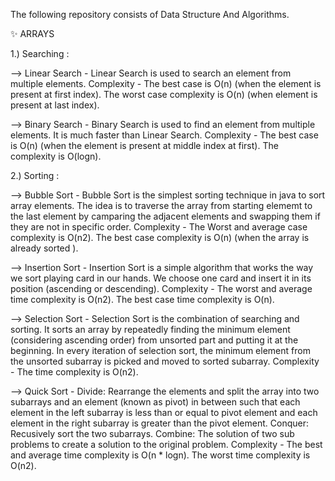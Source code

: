 The following repository consists of Data Structure And Algorithms.

✨ ARRAYS

1.) Searching : 

--> Linear Search - Linear Search is used to search an element from multiple elements.
    Complexity    - The best case is O(n) (when the element is present at first index).
                    The worst case complexity is O(n) (when element is present at last index).
                    
--> Binary Search - Binary Search is used to find an element from multiple elements. It is much faster than Linear Search.
    Complexity    - The best case is O(n) (when the element is present at middle index at first).
                    The complexity is  O(logn).

2.) Sorting :

--> Bubble Sort - Bubble Sort is the simplest sorting technique in java to sort array elements. The idea is to traverse the array from starting elememt to the last element by 
                  camparing the adjacent elements and swapping them if they are not in specific order.
    Complexity  - The Worst and average case complexity is O(n2).
                  The best case complexity is O(n) (when the array is already sorted ).
                  
--> Insertion Sort - Insertion Sort is a simple algorithm that works the way we sort playing card in our hands. We choose one card and insert it in its position (ascending or                          descending).
    Complexity     - The worst and average time complexity is O(n2).
                     The best case time complexity is O(n).
                    
--> Selection Sort - Selection Sort is the combination of searching and sorting. It sorts an array by repeatedly finding the minimum element (considering ascending order) from 
                     unsorted part and putting it at the beginning. In every iteration of selection sort, the minimum element from the unsorted subarray is picked and moved to                          sorted subarray.
    Complexity     - The time complexity is O(n2).
    
--> Quick Sort     - Divide: Rearrange the elements and split the array into two subarrays and an element (known as pivot) in between such that each element in the left                              subarray is less than or equal to pivot element and each element in the right subarray is greater than the pivot element.
                     Conquer: Recusively sort the two subarrays.
                     Combine: The solution of two sub problems to create a solution to the original problem.
    Complexity     - The best and average time complexity is O(n * logn).
                     The worst time complexity is O(n2).
      
